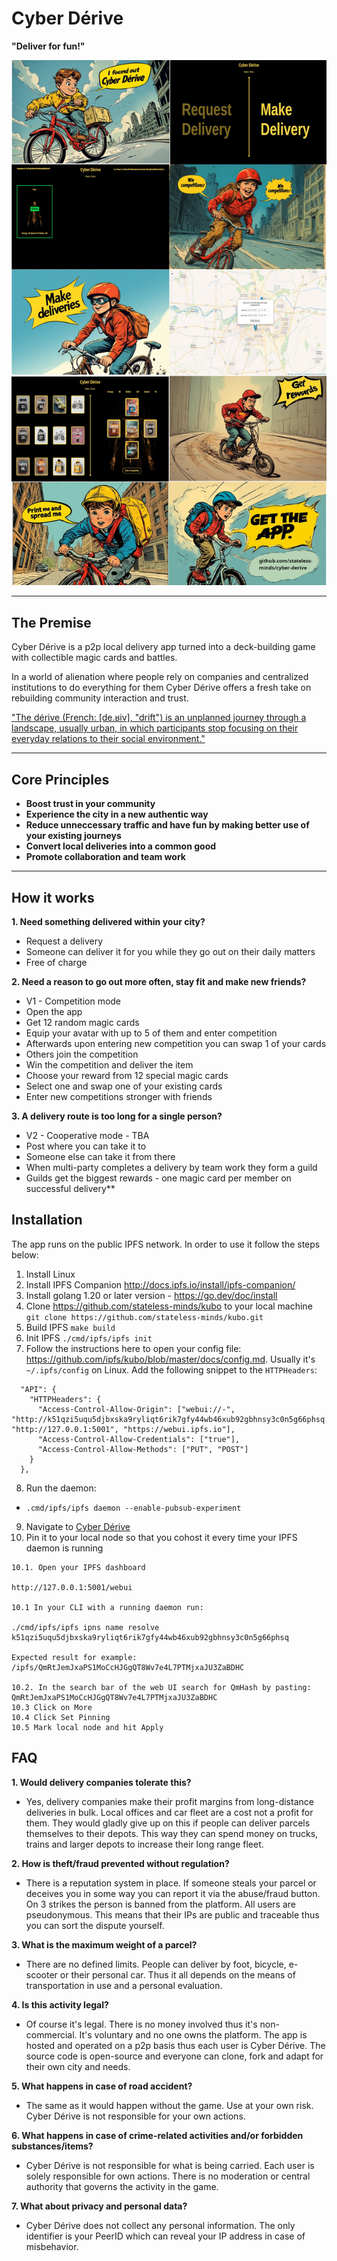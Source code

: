 # Cyber Dérive

**"Deliver for fun!"**

![Logo](./web/assets/flyer.jpeg)

---

## The Premise

Cyber Dérive is a p2p local delivery app turned into a deck-building game with collectible magic cards and battles.

In a world of alienation where people rely on companies and centralized institutions to do everything for them Cyber Dérive offers a fresh take on rebuilding community interaction and trust. 

<a href="https://en.wikipedia.org/wiki/D%C3%A9rive">"The dérive (French: [de.ʁiv], "drift") is an unplanned journey through a landscape, usually urban, in which participants stop focusing on their everyday relations to their social environment."</a>

---

## Core Principles

- **Boost trust in your community**
- **Experience the city in a new authentic way**
- **Reduce unneccessary traffic and have fun by making better use of your existing journeys**
- **Convert local deliveries into a common good**
- **Promote collaboration and team work**

---

## How it works

**1. Need something delivered within your city?** 
- Request a delivery
- Someone can deliver it for you while they go out on their daily matters 
- Free of charge

**2. Need a reason to go out more often, stay fit and make new friends?**
- V1 - Competition mode
- Open the app
- Get 12 random magic cards
- Equip your avatar with up to 5 of them and enter competition
- Afterwards upon entering new competition you can swap 1 of your cards
- Others join the competition
- Win the competition and deliver the item
- Choose your reward from 12 special magic cards
- Select one and swap one of your existing cards
- Enter new competitions stronger with friends

**3. A delivery route is too long for a single person?**
- V2 - Cooperative mode - TBA
- Post where you can take it to
- Someone else can take it from there
- When multi-party completes a delivery by team work they form a guild
- Guilds get the biggest rewards - one magic card per member on successful delivery**


## Installation

The app runs on the public IPFS network. In order to use it follow the steps below:

1. Install Linux
2. Install IPFS Companion http://docs.ipfs.io/install/ipfs-companion/
3. Install golang 1.20 or later version - https://go.dev/doc/install
4.  Clone https://github.com/stateless-minds/kubo to your local machine
`git clone https://github.com/stateless-minds/kubo.git`
5. Build IPFS
`make build`
6. Init IPFS
`./cmd/ipfs/ipfs init`
7.  Follow the instructions here to open your config file: https://github.com/ipfs/kubo/blob/master/docs/config.md. Usually it's `~/.ipfs/config` on Linux. Add the following snippet to the `HTTPHeaders`:
```
  "API": {
    "HTTPHeaders": {
      "Access-Control-Allow-Origin": ["webui://-", "http://k51qzi5uqu5djbxska9ryliqt6rik7gfy44wb46xub92gbhnsy3c0n5g66phsq.ipns.localhost:8080", "http://127.0.0.1:5001", "https://webui.ipfs.io"],
      "Access-Control-Allow-Credentials": ["true"],
      "Access-Control-Allow-Methods": ["PUT", "POST"]
    }
  },
 ```
8. Run the daemon:
+ `.cmd/ipfs/ipfs daemon --enable-pubsub-experiment`

9.  Navigate to <a href="https://ipfs.io/ipns/k51qzi5uqu5djbxska9ryliqt6rik7gfy44wb46xub92gbhnsy3c0n5g66phsq">Cyber Dérive</a>
10.  Pin it to your local node so that you cohost it every time your IPFS daemon is running
```
10.1. Open your IPFS dashboard

http://127.0.0.1:5001/webui

10.1 In your CLI with a running daemon run:

./cmd/ipfs/ipfs ipns name resolve k51qzi5uqu5djbxska9ryliqt6rik7gfy44wb46xub92gbhnsy3c0n5g66phsq

Expected result for example:
/ipfs/QmRtJemJxaPS1MoCcHJGgQT8Wv7e4L7PTMjxaJU3ZaBDHC

10.2. In the search bar of the web UI search for QmHash by pasting: QmRtJemJxaPS1MoCcHJGgQT8Wv7e4L7PTMjxaJU3ZaBDHC
10.3 Click on More
10.4 Click Set Pinning
10.5 Mark local node and hit Apply
```

## FAQ

**1. Would delivery companies tolerate this?**
 - Yes, delivery companies make their profit margins from long-distance deliveries in bulk. Local offices and car fleet are a cost not a profit for them. They would gladly give up on this if people can deliver parcels themselves to their depots. This way they can spend money on trucks, trains and larger depots to increase their long range fleet.

**2. How is theft/fraud prevented without regulation?**
 - There is a reputation system in place. If someone steals your parcel or deceives you in some way you can report it via the abuse/fraud button. On 3 strikes the person is banned from the platform. All users are pseudonymous. This means that their IPs are public and traceable thus you can sort the dispute yourself.

**3. What is the maximum weight of a parcel?** 
- There are no defined limits. People can deliver by foot, bicycle, e-scooter or their personal car. Thus it all depends on the means of transportation in use and a personal evaluation.

**4. Is this activity legal?**
- Of course it's legal. There is no money involved thus it's non-commercial. It's voluntary and no one owns the platform. The app is hosted and operated on a p2p basis thus each user is Cyber Dérive. The source code is open-source and everyone can clone, fork and adapt for their own city and needs.

**5. What happens in case of road accident?**
- The same as it would happen without the game. Use at your own risk. Cyber Dérive is not responsible for your own actions.

**6. What happens in case of crime-related activities and/or forbidden substances/items?**
- Cyber Dérive is not responsible for what is being carried. Each user is solely responsible for own actions. There is no moderation or central authority that governs the activity in the game.

**7. What about privacy and personal data?**
- Cyber Dérive does not collect any personal information. The only identifier is your PeerID which can reveal your IP address in case of misbehavior.
